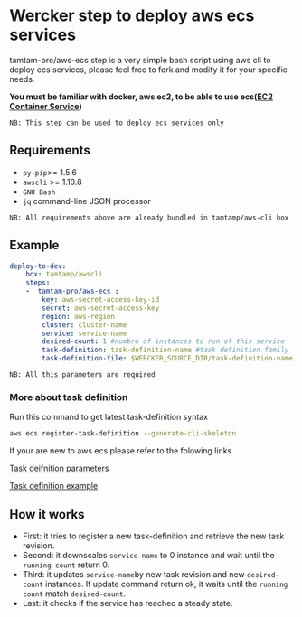 Wercker step to deploy aws ecs services
=======================================

tamtam-pro/aws-ecs step is a very simple bash script using aws cli to deploy ecs services, please feel free to fork and modify it for your specific needs.

**You must be familiar with docker, aws ec2, to be able to use ecs([EC2 Container Service](http://docs.aws.amazon.com/AmazonECS/latest/developerguide/Welcome.html))**

`NB: This step can be used to deploy ecs services only`

## Requirements
* `py-pip`>= 1.5.6
* `awscli` >= 1.10.8
* `GNU Bash`
* `jq` command-line JSON processor

`NB: All requirements above are already bundled in tamtamp/aws-cli box`


## Example
```yml
deploy-to-dev:
    box: tamtamp/awscli
    steps:
    -  tamtam-pro/aws-ecs :
        key: aws-secret-access-key-id
        secret: aws-secret-access-key
        region: aws-region
        cluster: cluster-name
        service: service-name
        desired-count: 1 #numbre of instances to run of this service
        task-definition: task-definition-name #task definition family
        task-definition-file: $WERCKER_SOURCE_DIR/task-definition-name.json #path to your task definition file
```
`NB: All this parameters are required`

### More about task definition
Run this command to get latest task-definition syntax
```sh
aws ecs register-task-definition --generate-cli-skeleton
```

If your are new to aws ecs please refer to the folowing links

[Task deifnition parameters](http://docs.aws.amazon.com/AmazonECS/latest/developerguide/task_definition_parameters.html)

[Task definition example](http://docs.aws.amazon.com/AmazonECS/latest/developerguide/example_task_definitions.html)

## How it works
* First: it tries to register a new task-definition and retrieve the new task revision.
* Second: it downscales `service-name` to 0 instance and wait until the `running count` return 0.
* Third: it updates `service-name`by new task revision and new `desired-count` instances. If update command return ok, it waits until the `running count` match `desired-count`.
* Last: it checks if the service has reached a steady state.
